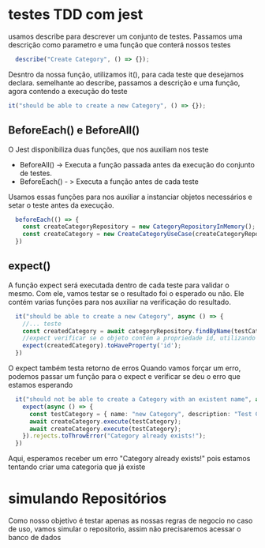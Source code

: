 # testes TDD com jest

usamos describe para descrever um conjunto de testes.
Passamos uma descrição como parametro e uma função que conterá nossos testes

```ts
  describe("Create Category", () => {});
```
Desntro da nossa função, utilizamos it(), para cada teste que  desejamos declara.
semelhante ao describe, passamos a descrição e uma função, agora contendo a execução do teste

```ts
it("should be able to create a new Category", () => {});
```

## BeforeEach() e BeforeAll() 
O Jest disponibiliza duas funções, que nos auxiliam nos teste
- BeforeAll() -> Executa a função passada antes da execução do conjunto de testes.
- BeforeEach() - > Executa a função antes de cada teste

Usamos essas funções para nos auxiliar a instanciar objetos necessários e setar o teste antes da execução.
```ts
  beforeEach(() => {
    const createCategoryRepository = new CategoryRepositoryInMemory();
    const createCategory = new CreateCategoryUseCase(createCategoryRepository);
  })
```

## expect()
A função expect será executada dentro de cada teste para validar o mesmo.
Com ele, vamos testar se o resultado foi o esperado ou não.
Ele contém varias funções para nos auxiliar na verificação do resultado.

```ts
  it("should be able to create a new Category", async () => {
    //... teste
    const createdCategory = await categoryRepository.findByName(testCategory.name);
    //expect verificar se o objeto contém a propriedade id, utilizando o método toHaveProperty;
    expect(createdCategory).toHaveProperty('id');
  })
```
O expect também testa retorno de erros
Quando vamos forçar um erro, podemos passar um função para o expect e verificar se deu o erro que estamos esperando

```ts
  it("should not be able to create a Category with an existent name", async () => {
    expect(async () => {
      const testCategory = { name: "new Category", description: "Test Category im memory" };
      await createCategory.execute(testCategory);
      await createCategory.execute(testCategory);
    }).rejects.toThrowError("Category already exists!");
  })
```
Aqui, esperamos receber um erro "Category already exists!" pois estamos tentando criar uma categoria que já existe

# simulando Repositórios

Como nosso objetivo é testar apenas as nossas regras de negocio no caso de uso, vamos simular o repositorio, assim não precisaremos acessar o banco de dados